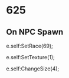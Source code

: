 # 625







## On NPC Spawn

e.self:SetRace(69);

e.self:SetTexture(1);

e.self:ChangeSize(4);






